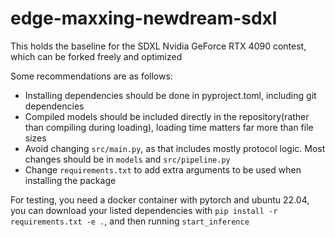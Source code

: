 # edge-maxxing-newdream-sdxl

This holds the baseline for the SDXL Nvidia GeForce RTX 4090 contest, which can be forked freely and optimized

Some recommendations are as follows:
- Installing dependencies should be done in pyproject.toml, including git dependencies
- Compiled models should be included directly in the repository(rather than compiling during loading), loading time matters far more than file sizes
- Avoid changing `src/main.py`, as that includes mostly protocol logic. Most changes should be in `models` and `src/pipeline.py`
- Change `requirements.txt` to add extra arguments to be used when installing the package

For testing, you need a docker container with pytorch and ubuntu 22.04,
you can download your listed dependencies with `pip install -r requirements.txt -e .`, and then running `start_inference`
